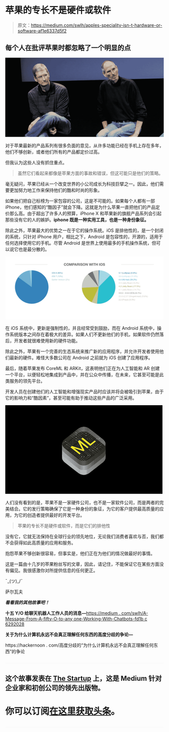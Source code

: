 # 苹果的专长不是硬件或软件

> 原文：<https://medium.com/swlh/apples-speciality-isn-t-hardware-or-software-af1e6337d5f2>

## 每个人在批评苹果时都忽略了一个明显的点

![](img/f7e335449a433f4622b45d84568de901.png)

对于苹果最新的产品系列有很多负面的意见，从许多功能已经在手机上存在多年，他们不够创新，或者他们所有的产品都定价过高。

但我认为这些人没有抓住重点。

> 虽然它们看起来都像是苹果方面的事故和错误，但这可能只是他们的策略。

毫无疑问，苹果已经从一个改变世界的小公司成长为科技巨擘之一。因此，他们需要更加努力地工作来保持他们的酷和时尚的形象。

如果他们把自己标榜为一家包容的公司，这是不可能的。如果每个人都有一部 iPhone，他们感知的“酷因子”就会下降。这就是为什么苹果一直把他们的产品定价那么高。由于超出了许多人的预算，iPhone X 和苹果新的旗舰产品系列会引起那些没有它的人的嫉妒。**iphone 既是一种实用工具，也是一种身份象征。**

除此之外，苹果最大的优势之一在于它的操作系统。iOS 是排他性的，是一个封闭的系统，只针对 iPhone 用户，相比之下，Android 是包容性的，开源的，适用于任何选择使用它的手机。尽管 Android 是世界上使用最多的手机操作系统，但可以说它也是最分散的。

![](img/ce42e8754ee17c07a8e538eb6bc86cc1.png)

在 iOS 系统中，更新是强制性的，并且经常受到鼓励，而在 Android 系统中，操作系统版本之间存在着极大的差异。如果人们不更新他们的手机，如果软件仍然落后，开发者就很难使用新的硬件功能。

除此之外，苹果有一个完善的生态系统来推广新的应用程序，并允许开发者使用他们最新的硬件。难怪大多数公司在 Android 之前就为 iOS 创建了应用程序。

最后，随着苹果发布 CoreML 和 ARKit，这表明他们正在为人工智能和 AR 创建一个平台，以便轻松地集成到产品中，并在公众中传播，在未来，它甚至可能是此类服务的领先平台。

开发人员在创建他们的人工智能和增强现实产品时应该并将会被吸引到苹果，由于它的影响力和“酷因素”，甚至可能有助于推动这些产品的广泛采用。

![](img/e05d0fa16b7378790c52f0fb56826deb.png)

人们没有看到的是，苹果不是一家硬件公司，也不是一家软件公司，而是两者的完美结合。它的发行策略确保了它是一种身份的象征，为它的客户提供最高质量的应用，为它的创造者提供最好的开发平台。

> 苹果的专长不是硬件或软件，而是它们的排他性

没有它，它就无法保持在全球行业的领先地位，无论我们消费者喜欢与否，我们都不会获得如此高质量的应用和服务。

抱怨苹果不够创新很容易，但事实是，他们正在为他们的情况做最好的事情。

这是一篇由十几岁的苹果粉丝写的文章，因此，请记住，不能保证它在某些方面没有偏见。我很感激你对所提供信息的任何更正。

¯\_(ツ)_/¯

萨尔瓦夫

***看看我的其他故事吧！***

**十五 Y/O 给聊天机器人工作人员的消息—**[https://medium . com/swlh/A-Message-From-A-fifty-O-to-any one-Working-With-Chatbots-fd1b c 6292028](/swlh/a-message-from-a-fifteen-y-o-to-anyone-working-with-chatbots-fd1bc6292028)

**关于为什么计算机永远不会真正理解任何东西的高度分歧的争论—**

https://hackernoon . com/高度分歧的“为什么计算机永远不会真正理解任何东西”的争论

![](img/70cd62e4bfba19568e87ab10ede853cf.png)

## 这个故事发表在 [The Startup](https://medium.com/swlh) 上，这是 Medium 针对企业家和初创公司的领先出版物。

# 你可以订阅[在这里获取头条](http://growthsupply.com/the-startup-newsletter/)。

![](img/70cd62e4bfba19568e87ab10ede853cf.png)